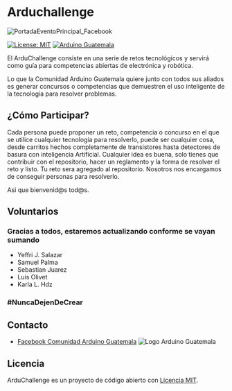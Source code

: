 # Arduchallenge 
![PortadaEventoPrincipal_Facebook](_)

[![License: MIT](https://img.shields.io/badge/License-MIT-yellow.svg)](https://opensource.org/licenses/MIT)
[![Arduino Guatemala](https://img.shields.io/badge/Arduino-Guatemala-blue.svg)](https://www.facebook.com/ArduinoGuatemala)

El ArduChallenge consiste en una serie de retos tecnológicos y servirá como guía para competencias abiertas de electrónica y robótica.

Lo que la Comunidad Arduino Guatemala quiere junto con todos sus aliados es generar concursos o competencias que demuestren el uso inteligente de la tecnología para resolver problemas. 

## ¿Cómo Participar?

Cada persona puede proponer un reto, competencia o concurso en el que se utilice cualquier tecnología para resolverlo, puede ser cualquier cosa, desde carritos hechos completamente de transistores hasta detectores de basura con inteligencia Artificial.
Cualquier idea es buena, solo tienes que contribuir con el repositorio, hacer un reglamento y la forma de resolver el reto y listo. Tu reto sera agregado al repositorio. 
Nosotros nos encargamos de conseguir personas para resolverlo. 

Asi que bienvenid@s tod@s.

## Voluntarios

### Gracias a todos, estaremos actualizando conforme se vayan sumando

- Yeffri J. Salazar
- Samuel Palma
- Sebastian Juarez
- Luis Olivet
- Karla L. Hdz

### #NuncaDejenDeCrear

## Contacto

- [Facebook Comunidad Arduino Guatemala](https://www.facebook.com/ArduinoGuatemala/)
![Logo Arduino Guatemala](https://github.com/arduinoguate/ArduChallenge/blob/master/Logo%20Arduino%20Guatemala.png)

## Licencia

ArduChallenge es un proyecto de código abierto con [Licencia MIT](https://opensource.org/licenses/MIT).
